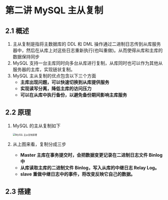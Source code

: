 # 第二讲 MySQL 主从复制

## 2.1 概述

1. 主从复制是指将主数据库的 DDL 和 DML 操作通过二进制日志传到从库服务器中，然后在从库上对这些日志重新执行(也叫重做)。从而使得从库和主库的数据保持同步
2. MySQL 支持一台主库同时向多台从库进行复制，从库同时也可以作为其他从服务器的主库，实现链状复制。
3. MySQL 主从复制的优点包含以下三个方面
   - **主库出现问题，可以快速切换到从库提供服务**
   - **实现读写分离，降低主库的访问压力**
   - **可以在从库中执行备份，以避免备份期间影响主库服务**

## 2.2 原理

1. MySQL 的主从复制如下

   <img src="https://studentcwz-pic-bed.oss-cn-guangzhou.aliyuncs.com/img/MySQL%20%E4%B8%BB%E4%BB%8E%E5%A4%8D%E5%88%B6%E5%8E%9F%E7%90%86.png" alt="MySQL 主从复制原理" style="zoom:50%;" />

2. 从上图来看，复制分成三步
   - **Master 主库在事务提交时，会把数据变更记录在二进制日志文件 Binlog 中**
   - **从库读取主库的二进制文件 Binlog，写入从库的中继日志 Relay Log。**
   - **slave 重做中继日志中的事件，将改变反映它自己的数据。**

## 2.3 搭建

